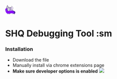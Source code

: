 ![](/assets/icons/favicon-32x32.png)
# SHQ Debugging Tool :sm
 ### Installation
 - Download the file
 - Manually install via chrome extensions page
 - **Make sure developer options is enabled**
![](/assets/icons/instructions)
